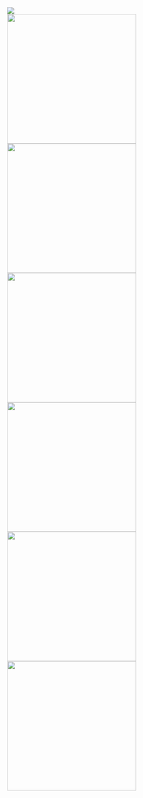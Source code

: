 <!DOCTYPE html>
<html lang="en">

<head>
    <meta charset="UTF-8">
    <meta name="viewport" content="width=device-width, initial-scale=1.0">
   
</head>

<body>
    <img src="https://i.ibb.co/qjn1rPz/asratul-hasan-nahid.png" />
    <div display="flex" gap="10px">
        <img  width="300" src="https://i.ibb.co/WV83jG9/facebook.png" />
        <img  width="300" src="https://i.ibb.co/Rg45ZrP/dribbble.png" />
        <img  width="300" src="https://i.ibb.co/rQZfq6d/twitter.png" />
    </div>
    <div display="flex" gap="10px">
        <img  width="300" src="https://i.ibb.co/YPFHN6S/instagram.png" />
        <img  width="300" src="https://i.ibb.co/g6J3xz4/linkedin.png" />
        <img  width="300" src="https://i.ibb.co/LgtL93g/youtube.png" />
    </div>
</body>

</html>
